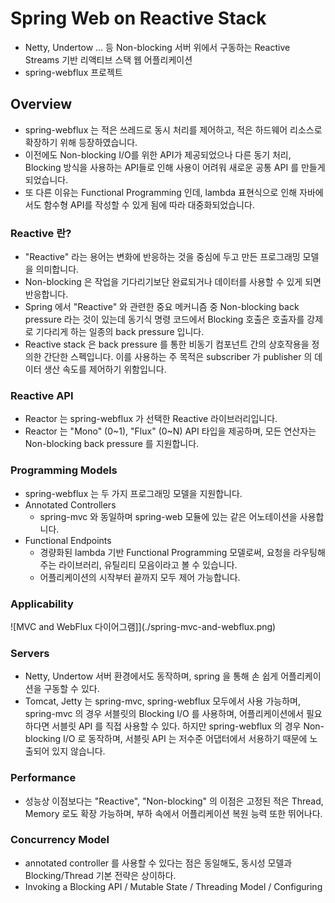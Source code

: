 # Spring Web on Reactive Stack

- Netty, Undertow ... 등 Non-blocking 서버 위에서 구동하는 Reactive Streams 기반 리액티브 스택 웹 어플리케이션
- spring-webflux 프로젝트

## Overview

- spring-webflux 는 적은 쓰레드로 동시 처리를 제어하고, 적은 하드웨어 리소스로 확장하기 위해 등장하였습니다.
- 이전에도 Non-blocking I/O를 위한 API가 제공되었으나 다른 동기 처리, Blocking 방식을 사용하는 API들로 인해 사용이 어려워 새로운 공통 API 를 만들게 되었습니다.
- 또 다른 이유는 Functional Programming 인데, lambda 표현식으로 인해 자바에서도 함수형 API를 작성할 수 있게 됨에 따라 대중화되었습니다.

### Reactive 란?

- "Reactive" 라는 용어는 변화에 반응하는 것을 중심에 두고 만든 프로그래밍 모델을 의미합니다.
- Non-blocking 은 작업을 기다리기보단 완료되거나 데이터를 사용할 수 있게 되면 반응합니다.
- Spring 에서 "Reactive" 와 관련한 중요 메커니즘 중 Non-blocking back pressure 라는 것이 있는데 동기식 명령 코드에서 Blocking 호출은 호출자를 강제로 기다리게 하는 일종의 back pressure 입니다.
- Reactive stack 은 back pressure 를 통한 비동기 컴포넌트 간의 상호작용을 정의한 간단한 스펙입니다. 이를 사용하는 주 목적은 subscriber 가 publisher 의 데이터 생산 속도를 제어하기 위함입니다.

### Reactive API

- Reactor 는 spring-webflux 가 선택한 Reactive 라이브러리입니다.
- Reactor 는 "Mono" (0~1), "Flux" (0~N) API 타입을 제공하며, 모든 연산자는 Non-blocking back pressure 를 지원합니다.

### Programming Models

- spring-webflux 는 두 가지 프로그래밍 모델을 지원합니다.
- Annotated Controllers
  - spring-mvc 와 동일하며 spring-web 모듈에 있는 같은 어노테이션을 사용합니다.
- Functional Endpoints
  - 경량화된 lambda 기반 Functional Programming 모델로써, 요청을 라우팅해주는 라이브러리, 유틸리티 모음이라고 볼 수 있습니다.
  - 어플리케이션의 시작부터 끝까지 모두 제어 가능합니다.

### Applicability

![MVC and WebFlux 다이어그램]](./spring-mvc-and-webflux.png)

### Servers

- Netty, Undertow 서버 환경에서도 동작하며, spring 을 통해 손 쉽게 어플리케이션을 구동할 수 있다.
- Tomcat, Jetty 는 spring-mvc, spring-webflux 모두에서 사용 가능하며, spring-mvc 의 경우 서블릿의 Blocking I/O 를 사용하며, 어플리케이션에서 필요하다면 서블릿 API 를 직접 사용할 수 있다. 하지만 spring-webflux 의 경우 Non-blocking I/O 로 동작하며, 서블릿 API 는 저수준 어댑터에서 서용하기 때문에 노출되어 있지 않습니다.

### Performance

- 성능상 이점보다는 "Reactive", "Non-blocking" 의 이점은 고정된 적은 Thread, Memory 로도 확장 가능하며, 부하 속에서 어플리케이션 복원 능력 또한 뛰어나다.

### Concurrency Model

- annotated controller 를 사용할 수 있다는 점은 동일해도, 동시성 모델과 Blocking/Thread 기본 전략은 상이하다.
- Invoking a Blocking API / Mutable State / Threading Model / Configuring
